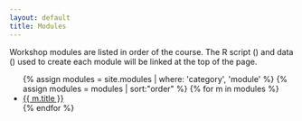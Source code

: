 ```yaml
---
layout: default
title: Modules
---
```


Workshop modules are listed in order of the course. The R script
(<span><i class="fas fa-code"></i></span>) and data (<span><i
class="fas fa-database"></i></span>) used to create each module will be
linked at the top of the page. 

<ul class="modules">
{% assign modules = site.modules | where: 'category', 'module' %}
{% assign modules = modules | sort:"order"  %}
{% for m in modules %}
    <li>
        <a href="{{ m.url | prepend: site.baseurl }}.html">{{ m.title }}</a>
    </li>
{% endfor %}
</ul>
